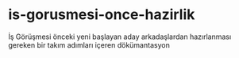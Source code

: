 # is-gorusmesi-once-hazirlik
İş Görüşmesi önceki yeni başlayan aday arkadaşlardan hazırlanması gereken bir takım adımları içeren dökümantasyon

